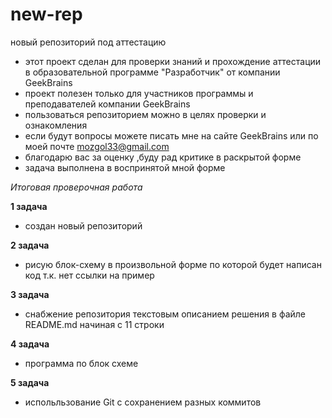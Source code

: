 # new-rep
новый репозиторий под аттестацию
* этот проект сделан для проверки знаний и прохождение аттестации в образовательной программе "Разработчик" от компании GeekBrains
* проект полезен только для участников программы и преподавателей компании GeekBrains
* пользоваться репозиторием можно в целях проверки и ознакомления
* если будут вопросы можете писать мне на сайте GeekBrains или по моей почте mozgol33@gmail.com
* благодарю вас за оценку ,буду рад критике в раскрытой форме
* задача выполнена в воспринятой мной форме



*Итоговая проверочная работа*


**1 задача**
* создан новый репозиторий

**2 задача**
* рисую блок-схему в произвольной форме по которой будет написан код т.к. нет ссылки на пример
  
**3 задача**
* снабжение репозитория текстовым описанием решения в файле README.md начиная с 11 строки
  
**4 задача**
* программа по блок схеме


**5 задача**
* испольльзование Git с сохранением разных коммитов 
